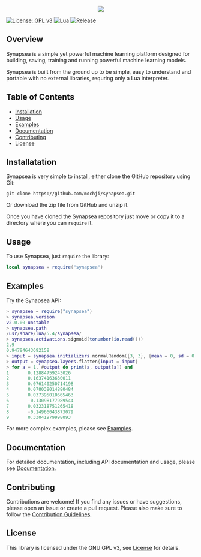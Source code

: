 <p align="center">
    <img src="https://github.com/mochji/synapsea/assets/117334318/abec23f1-06ee-47cc-8685-70589b3ba7d1">
</p>

[![License: GPL v3](https://img.shields.io/badge/License-GPLv3-blue.svg)](https://www.gnu.org/licenses/gpl-3.0)
[![Lua](https://img.shields.io/badge/Lua-5.4%2B-blueviolet)](https://www.lua.org/)
[![Release](https://img.shields.io/github/v/release/mochji/synapsea)](https://github.com/mochji/synapsea/releases)

## Overview

Synapsea is a simple yet powerful machine learning platform designed for building, saving, training and running powerful machine learning models.

Synapsea is built from the ground up to be simple, easy to understand and portable with no external libraries, requring only a Lua interpreter.

## Table of Contents

 - [Installation](#installation)
 - [Usage](#usage)
 - [Examples](#examples)
 - [Documentation](#documentation)
 - [Contributing](#contributing)
 - [License](#license)

## Installatation

Synapsea is very simple to install, either clone the GitHub repository using Git:

```
git clone https://github.com/mochji/synapsea.git
```

Or download the zip file from GitHub and unzip it.

Once you have cloned the Synapsea repository just move or copy it to a directory where you can `require` it.

## Usage

To use Synapsea, just `require` the library:

```lua
local synapsea = require("synapsea")
```

## Examples

Try the Synapsea API:

```lua
> synapsea = require("synapsea")
> synapsea.version
v2.0.00-unstable
> synapsea.path
/usr/share/lua/5.4/synapsea/
> synapsea.activations.sigmoid(tonumber(io.read()))
2.9
0.94784643692158
> input = synapsea.initializers.normalRandom({3, 3}, {mean = 0, sd = 0.1})
> output = synapsea.layers.flatten{input = input}
> for a = 1, #output do print(a, output[a]) end
1       0.12884759243026
2       0.16374163630011
3       0.076140250714198
4       0.078038014880484
5       0.037395010665463
6       -0.13098177989544
7       0.032318751265418
8       -0.14966043873079
9       0.33041979998093
```

For more complex examples, please see [Examples](https://sites.google.com/view/synapsea/api/examples).

## Documentation

For detailed documentation, including API documentation and usage, please see [Documentation](https://sites.google.com/view/synapsea/api/documentation).

## Contributing

Contributions are welcome! If you find any issues or have suggestions, please open an issue or create a pull request. Please also make sure to follow the [Contribution Guidelines](https://sites.google.com/view/synapsea/contributing).

## License

This library is licensed under the GNU GPL v3, see [License](https://www.gnu.org/licenses/gpl-3.0.en.html) for details.
